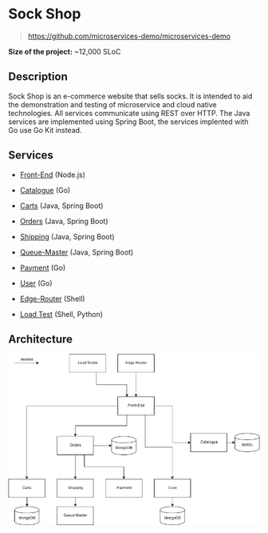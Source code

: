 # Sock Shop

> <https://github.com/microservices-demo/microservices-demo>

**Size of the project:** ~12,000 SLoC

## Description

Sock Shop is an e-commerce website that sells socks. It is intended to aid the demonstration and testing of microservice and cloud native technologies. All services communicate using REST over HTTP. The Java services are implemented using Spring Boot, the services implented with Go use Go Kit instead.


## Services
- [Front-End](https://github.com/microservices-demo/front-end) (Node.js)

- [Catalogue](https://github.com/microservices-demo/catalogue) (Go)

- [Carts](https://github.com/microservices-demo/carts) (Java, Spring Boot)

- [Orders](https://github.com/microservices-demo/orders) (Java, Spring Boot)

- [Shipping](https://github.com/microservices-demo/shipping) (Java, Spring Boot)

- [Queue-Master](https://github.com/microservices-demo/queue-master) (Java, Spring Boot)

- [Payment](https://github.com/microservices-demo/payment) (Go)

- [User](https://github.com/microservices-demo/user) (Go)

- [Edge-Router](https://github.com/microservices-demo/edge-router) (Shell)

- [Load Test](https://github.com/microservices-demo/load-test) (Shell, Python)


## Architecture
![](images/sock-shop-architecture.png)
